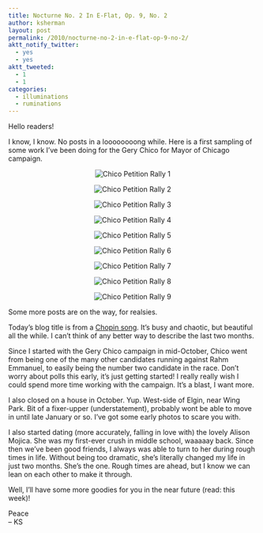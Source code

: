```yaml
---
title: Nocturne No. 2 In E-Flat, Op. 9, No. 2
author: ksherman
layout: post
permalink: /2010/nocturne-no-2-in-e-flat-op-9-no-2/
aktt_notify_twitter:
  - yes
  - yes
aktt_tweeted:
  - 1
  - 1
categories:
  - illuminations
  - ruminations
---
```

Hello readers!

I know, I know. No posts in a loooooooong while. Here is a first sampling of some work I&#8217;ve been doing for the Gery Chico for Mayor of Chicago campaign.

<p style="text-align: center;">
  <img src="https://s3-us-west-2.amazonaws.com/assets.kshermphoto.com/2010PostsImages/12-DEC/ChicoPetitionRally-1.jpg" alt="Chico Petition Rally 1" />
</p>

<p style="text-align: center;">
  <img src="https://s3-us-west-2.amazonaws.com/assets.kshermphoto.com/2010PostsImages/12-DEC/ChicoPetitionRally-2.jpg" alt="Chico Petition Rally 2" />
</p>

<p style="text-align: center;">
  <img src="https://s3-us-west-2.amazonaws.com/assets.kshermphoto.com/2010PostsImages/12-DEC/ChicoPetitionRally-3.jpg" alt="Chico Petition Rally 3" />
</p>

<p style="text-align: center;">
  <img src="https://s3-us-west-2.amazonaws.com/assets.kshermphoto.com/2010PostsImages/12-DEC/ChicoPetitionRally-4.jpg" alt="Chico Petition Rally 4" />
</p>

<p style="text-align: center;">
  <img src="https://s3-us-west-2.amazonaws.com/assets.kshermphoto.com/2010PostsImages/12-DEC/ChicoPetitionRally-5.jpg" alt="Chico Petition Rally 5" />
</p>

<p style="text-align: center;">
  <img src="https://s3-us-west-2.amazonaws.com/assets.kshermphoto.com/2010PostsImages/12-DEC/ChicoPetitionRally-6.jpg" alt="Chico Petition Rally 6" />
</p>

<p style="text-align: center;">
  <img src="https://s3-us-west-2.amazonaws.com/assets.kshermphoto.com/2010PostsImages/12-DEC/ChicoPetitionRally-7.jpg" alt="Chico Petition Rally 7" />
</p>

<p style="text-align: center;">
  <img src="https://s3-us-west-2.amazonaws.com/assets.kshermphoto.com/2010PostsImages/12-DEC/ChicoPetitionRally-8.jpg" alt="Chico Petition Rally 8" />
</p>

<p style="text-align: center;">
  <img src="https://s3-us-west-2.amazonaws.com/assets.kshermphoto.com/2010PostsImages/12-DEC/ChicoPetitionRally-9.jpg" alt="Chico Petition Rally 9" />
</p>

Some more posts are on the way, for realsies.

Today&#8217;s blog title is from a <a href="http://www.youtube.com/watch?v=YGRO05WcNDk" target="_blank">Chopin song</a>. It&#8217;s busy and chaotic, but beautiful all the while. I can&#8217;t think of any better way to describe the last two months.

Since I started with the Gery Chico campaign in mid-October, Chico went from being one of the many other candidates running against Rahm Emmanuel, to easily being the number two candidate in the race. Don&#8217;t worry about polls this early, it&#8217;s just getting started! I really really wish I could spend more time working with the campaign. It&#8217;s a blast, I want more.

I also closed on a house in October. Yup. West-side of Elgin, near Wing Park. Bit of a fixer-upper (understatement), probably wont be able to move in until late January or so. I&#8217;ve got some early photos to scare you with.

I also started dating (more accurately, falling in love with) the lovely Alison Mojica. She was my first-ever crush in middle school, waaaaay back. Since then we&#8217;ve been good friends, I always was able to turn to her during rough times in life. Without being too dramatic, she&#8217;s literally changed my life in just two months. She&#8217;s the one. Rough times are ahead, but I know we can lean on each other to make it through.

Well, I&#8217;ll have some more goodies for you in the near future (read: this week)!

Peace  
&#8211; KS